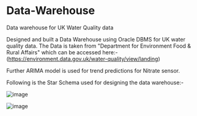 # Data-Warehouse
Data warehouse for UK Water Quality data

Designed and built a Data Warehouse using Oracle DBMS for UK water quality data. The Data is taken from "Department for Environment Food & Rural Affairs" which can be accessed here:- (https://environment.data.gov.uk/water-quality/view/landing)

Further ARIMA model is used for trend predictions for Nitrate sensor. 

Following is the Star Schema used for designing the data warehouse:-

![image](https://user-images.githubusercontent.com/99355446/201915133-d38a59dc-0c30-4340-b536-ae246c82cea7.png)

![image](https://user-images.githubusercontent.com/99355446/201915293-92f03e40-4c41-4feb-9e3e-5cb99427a64a.png)
